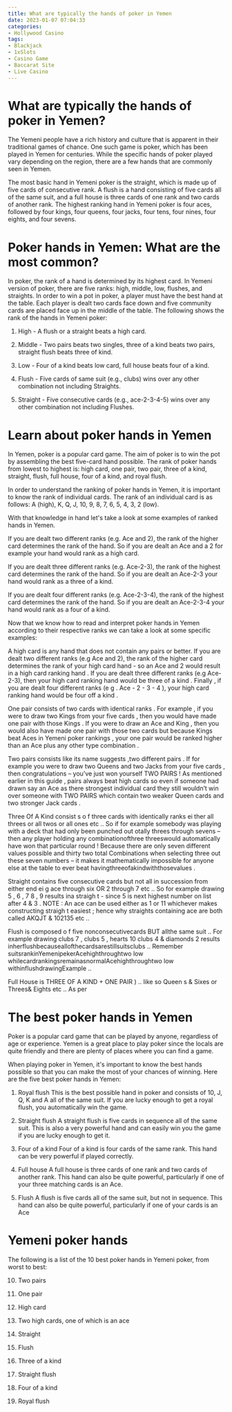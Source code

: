 ```yaml
---
title: What are typically the hands of poker in Yemen
date: 2023-01-07 07:04:33
categories:
- Hollywood Casino
tags:
- Blackjack
- 1xSlots
- Casino Game
- Baccarat Site
- Live Casino
---
```



#  What are typically the hands of poker in Yemen?

The Yemeni people have a rich history and culture that is apparent in their traditional games of chance. One such game is poker, which has been played in Yemen for centuries. While the specific hands of poker played vary depending on the region, there are a few hands that are commonly seen in Yemen.

The most basic hand in Yemeni poker is the straight, which is made up of five cards of consecutive rank. A flush is a hand consisting of five cards all of the same suit, and a full house is three cards of one rank and two cards of another rank. The highest ranking hand in Yemeni poker is four aces, followed by four kings, four queens, four jacks, four tens, four nines, four eights, and four sevens.

#  Poker hands in Yemen: What are the most common?

In poker, the rank of a hand is determined by its highest card. In Yemeni version of poker, there are five ranks: high, middle, low, flushes, and straights. In order to win a pot in poker, a player must have the best hand at the table. Each player is dealt two cards face down and five community cards are placed face up in the middle of the table. The following shows the rank of the hands in Yemeni poker:

1) High - A flush or a straight beats a high card.

2) Middle - Two pairs beats two singles, three of a kind beats two pairs, straight flush beats three of kind.

3) Low - Four of a kind beats low card, full house beats four of a kind.

4) Flush - Five cards of same suit (e.g., clubs) wins over any other combination not including Straights.
5) Straight - Five consecutive cards (e.g., ace-2-3-4-5) wins over any other combination not including Flushes.

#  Learn about poker hands in Yemen

In Yemen, poker is a popular card game. The aim of poker is to win the pot by assembling the best five-card hand possible. The rank of poker hands from lowest to highest is: high card, one pair, two pair, three of a kind, straight, flush, full house, four of a kind, and royal flush.

In order to understand the ranking of poker hands in Yemen, it is important to know the rank of individual cards. The rank of an individual card is as follows: A (high), K, Q, J, 10, 9, 8, 7, 6, 5, 4, 3, 2 (low).

With that knowledge in hand let's take a look at some examples of ranked hands in Yemen. 

If you are dealt two different ranks (e.g. Ace and 2), the rank of the higher card determines the rank of the hand. So if you are dealt an Ace and a 2 for example your hand would rank as a high card. 

If you are dealt three different ranks (e.g. Ace-2-3), the rank of the highest card determines the rank of the hand. So if you are dealt an Ace-2-3 your hand would rank as a three of a kind. 

If you are dealt four different ranks (e.g. Ace-2-3-4), the rank of the highest card determines the rank of the hand. So if you are dealt an Ace-2-3-4 your hand would rank as a four of a kind. 

Now that we know how to read and interpret poker hands in Yemen according to their respective ranks we can take a look at some specific examples: 

A high card is any hand that does not contain any pairs or better. If you are dealt two different ranks (e.g Ace and 2), the rank of the higher card determines the rank of your high card hand - so an Ace and 2 would result in a high card ranking hand . If you are dealt three different ranks (e.g Ace-2-3), then your high card ranking hand would be three of a kind . Finally , if you are dealt four different ranks (e g . Ace - 2 - 3 - 4 ), your high card ranking hand would be four off a kind .

 
One pair consists of two cards with identical ranks . For example , if you were to draw two Kings from your five cards , then you would have made one pair with those Kings . If you were to draw an Ace and King , then you would also have made one pair with those two cards but because Kings beat Aces in Yemeni poker rankings , your one pair would be ranked higher than an Ace plus any other type combination .

 
Two pairs consists like its name suggests ,two different pairs . If for example you were to draw two Queens and two Jacks from your five cards , then congratulations – you’ve just won yourself TWO PAIRS ! As mentioned earlier in this guide , pairs always beat high cards so even if someone had drawn say an Ace as there strongest individual card they still wouldn’t win over someone with TWO PAIRS which contain two weaker Queen cards and two stronger Jack cards .

 
Three Of A Kind consist s o f three cards with identically ranks ei ther all threes or all twos or all ones etc .. So if for example somebody was playing with a deck that had only been punched out otally threes through sevens – then any player holding any combinationofthree threeswould automatically have won that particular round ! Because there are only seven different values possible and thirty two total Combinations when selecting three out these seven numbers – it makes it mathematically impossible for anyone else at the table to ever beat havingthreeofakindwiththosevalues .

Straight contains five consecutive cards but not all in succession from either end ei g ace through six OR 2 through 7 etc .. So for example drawing 5 , 6 , 7 8 , 9 results ina straigh t - since 5 is next highest number on list after 4 & 3 . NOTE : An ace can be used either as 1 or 11 whichever makes constructing straigh t easiest ; hence why straights containing ace are both called AKQJT & 102135 etc ..

Flush is composed o f five nonconsecutivecards BUT allthe same suit .. For example drawing clubs 7 , clubs 5 , hearts 10 clubs 4 & diamonds 2 results inherflushbecauseallofthecardsarestillsuitsclubs .. Remember suitsrankinYemenipekerAcehighthroughtwo low whilecardrankingsremainasnormalAcehighthroughtwo low withinflushdrawingExample ..

Full House is THREE OF A KIND + ONE PAIR ) .. like so Queen s & Sixes or Threes& Eights etc .. As per

#  The best poker hands in Yemen

Poker is a popular card game that can be played by anyone, regardless of age or experience. Yemen is a great place to play poker since the locals are quite friendly and there are plenty of places where you can find a game.

When playing poker in Yemen, it's important to know the best hands possible so that you can make the most of your chances of winning. Here are the five best poker hands in Yemen:

1. Royal flush
This is the best possible hand in poker and consists of 10, J, Q, K and A all of the same suit. If you are lucky enough to get a royal flush, you automatically win the game.

2. Straight flush
A straight flush is five cards in sequence all of the same suit. This is also a very powerful hand and can easily win you the game if you are lucky enough to get it.

3. Four of a kind
Four of a kind is four cards of the same rank. This hand can be very powerful if played correctly.

4. Full house
A full house is three cards of one rank and two cards of another rank. This hand can also be quite powerful, particularly if one of your three matching cards is an Ace.
5. Flush
A flush is five cards all of the same suit, but not in sequence. This hand can also be quite powerful, particularly if one of your cards is an Ace

#  Yemeni poker hands

The following is a list of the 10 best poker hands in Yemeni poker, from worst to best:

10. Two pairs

9. One pair

8. High card
7. Two high cards, one of which is an ace
6. Straight 
5. Flush 
4. Three of a kind 
3. Straight flush 
2. Four of a kind 
1. Royal flush